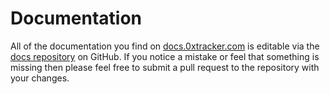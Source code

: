 # Documentation

All of the documentation you find on [docs.0xtracker.com](https://docs.0xtracker.com) is editable via the [docs repository](https://github.com/0xtracker/0x-tracker-docs) on GitHub. If you notice a mistake or feel that something is missing then please feel free to submit a pull request to the repository with your changes.


